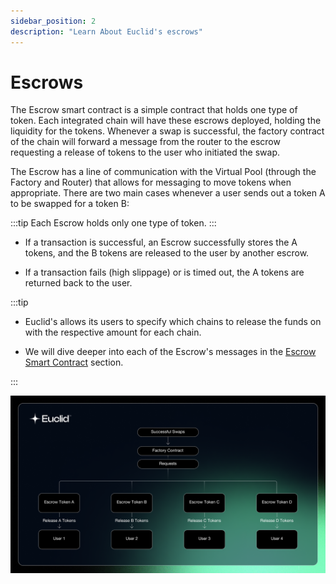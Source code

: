 ```yaml
---
sidebar_position: 2
description: "Learn About Euclid's escrows"
---
```

# Escrows 


The Escrow smart contract is a simple contract that holds one type of token. Each integrated chain will have these escrows deployed, holding the liquidity for the tokens. Whenever a swap is successful, the factory contract of the chain will forward a message from the router to the escrow requesting a release of tokens to the user who initiated the swap. 

The Escrow has a line of communication with the Virtual Pool (through the Factory and Router) that allows for messaging to move tokens when appropriate. There are two main cases whenever a user sends out a token A to be swapped for a token B:

:::tip
Each Escrow holds only one type of token.
:::

- If a transaction is successful, an Escrow successfully stores the A tokens, and the B tokens are released to the user by another escrow.

- If a transaction fails (high slippage) or is timed out, the A tokens are returned back to the user. 

:::tip
- Euclid's allows its users to specify which chains to release the funds on with the respective amount for each chain.

- We will dive deeper into each of the Escrow's messages in the [Escrow Smart Contract](../../../Euclid%20Smart%20Contracts/CosmWasm/Escrow.md) section.

:::

 ![Factory Architecture](../../../../static/img/Escrow.png)